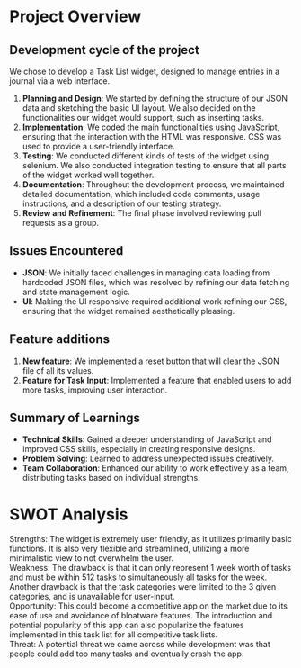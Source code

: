 # Project Overview

## Development cycle of the project

We chose to develop a Task List widget, designed to manage entries in a journal via a web interface.

1. **Planning and Design**: We started by defining the structure of our JSON data and sketching the basic UI layout. We also decided on the functionalities our widget would support, such as inserting tasks.
2. **Implementation**: We coded the main functionalities using JavaScript, ensuring that the interaction with the HTML was responsive. CSS was used to provide a user-friendly interface.
3. **Testing**: We conducted different kinds of tests of the widget using selenium. We also conducted integration testing to ensure that all parts of the widget worked well together.
4. **Documentation**: Throughout the development process, we maintained detailed documentation, which included code comments, usage instructions, and a description of our testing strategy.
5. **Review and Refinement**: The final phase involved reviewing pull requests as a group. 

## Issues Encountered

- **JSON**: We initially faced challenges in managing data loading from hardcoded JSON files, which was resolved by refining our data fetching and state management logic.
- **UI**: Making the UI responsive required additional work refining our CSS, ensuring that the widget remained aesthetically pleasing.

## Feature additions

1. **New feature**: We implemented a reset button that will clear the JSON file of all its values.
2. **Feature for Task Input**: Implemented a feature that enabled users to add more tasks, improving user interaction.

## Summary of Learnings
- **Technical Skills**: Gained a deeper understanding of JavaScript and improved CSS skills, especially in creating responsive designs.
- **Problem Solving**: Learned to address unexpected issues creatively.
- **Team Collaboration**: Enhanced our ability to work effectively as a team, distributing tasks based on individual strengths.

# SWOT Analysis
Strengths: The widget is extremely user friendly, as it utilizes primarily basic functions. It is also very flexible and streamlined, utilizing a more minimalistic view to not overwhelm the user.  <br/>
Weakness: The drawback is that it can only represent 1 week worth of tasks and must be within  512 tasks to simultaneously all tasks for the week. Another drawback is that the task categories were limited to the 3 given categories, and is unavailable for user-input. <br/>
Opportunity: This could become a competitive app on the market due to its ease of use and avoidance of bloatware features. The introduction and potential popularity of this app can also popularize the features implemented in this task list for all competitive task lists. <br/>
Threat: A potential threat we came across while development was that people could add too many tasks and eventually crash the app. <br/>

